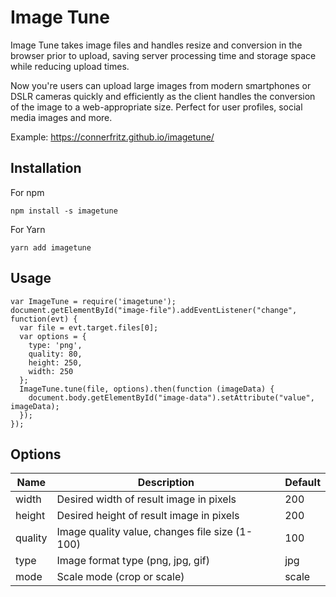 # Image Tune
Image Tune takes image files and handles resize and conversion in the browser prior to upload, saving server processing time and storage space while reducing upload times.

Now you're users can upload large images from modern smartphones or DSLR cameras quickly and efficiently as the client handles the conversion of the image to a web-appropriate size. Perfect for user profiles, social media images and more.

Example: https://connerfritz.github.io/imagetune/

## Installation
For npm
```
npm install -s imagetune
```
For Yarn
```
yarn add imagetune
```


## Usage
```
var ImageTune = require('imagetune');
document.getElementById("image-file").addEventListener("change", function(evt) {
  var file = evt.target.files[0];
  var options = {
    type: 'png', 
    quality: 80, 
    height: 250, 
    width: 250
  };
  ImageTune.tune(file, options).then(function (imageData) {
    document.body.getElementById("image-data").setAttribute("value", imageData);
  });
});
```

## Options
| Name    | Description                                    | Default |
|---------|------------------------------------------------|---------|
| width   | Desired width of result image in pixels        | 200     |
| height  | Desired height of result image in pixels       | 200     |
| quality | Image quality value, changes file size (1-100) | 100     |
| type    | Image format type (png, jpg, gif)              | jpg     |
| mode    | Scale mode (crop or scale)                     | scale   |
